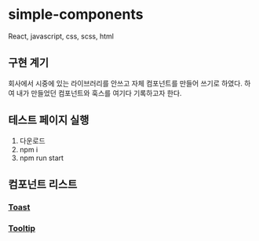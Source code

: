 # simple-components
React, javascript, css, scss, html


## 구현 계기
회사에서 시중에 있는 라이브러리를 안쓰고 자체 컴포넌트를 만들어 쓰기로 하였다.
하여 내가 만들었던 컴포넌트와 훅스를 여기다 기록하고자 한다.

## 테스트 페이지 실행
1. 다운로드
2. npm i
3. npm run start


## 컴포넌트 리스트
### [Toast](https://github.com/QuanJinLian/simple-components/tree/main/src/components/toast) 
### [Tooltip](https://github.com/QuanJinLian/simple-components/tree/main/src/components/tooltip)

